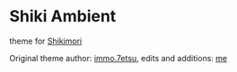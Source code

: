 # Shiki Ambient
theme for [Shikimori](https://shikimori.one/)

Original theme author: [immo.7etsu](https://shikimori.one/immo.7etsu), edits and additions: [me](https://shikimori.one/decursus)
